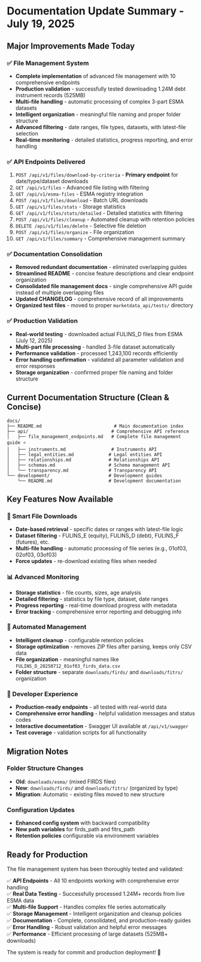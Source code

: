 # Documentation Update Summary - July 19, 2025

## Major Improvements Made Today

### ✅ File Management System
- **Complete implementation** of advanced file management with 10 comprehensive endpoints
- **Production validation** - successfully tested downloading 1.24M debt instrument records (525MB)
- **Multi-file handling** - automatic processing of complex 3-part ESMA datasets
- **Intelligent organization** - meaningful file naming and proper folder structure
- **Advanced filtering** - date ranges, file types, datasets, with latest-file selection
- **Real-time monitoring** - detailed statistics, progress reporting, and error handling

### ✅ API Endpoints Delivered
1. `POST /api/v1/files/download-by-criteria` - **Primary endpoint** for date/type/dataset downloads
2. `GET /api/v1/files` - Advanced file listing with filtering
3. `GET /api/v1/esma-files` - ESMA registry integration
4. `POST /api/v1/files/download` - Batch URL downloads
5. `GET /api/v1/files/stats` - Storage statistics 
6. `GET /api/v1/files/stats/detailed` - Detailed statistics with filtering
7. `POST /api/v1/files/cleanup` - Automated cleanup with retention policies
8. `DELETE /api/v1/files/delete` - Selective file deletion
9. `POST /api/v1/files/organize` - File organization
10. `GET /api/v1/files/summary` - Comprehensive management summary

### ✅ Documentation Consolidation
- **Removed redundant documentation** - eliminated overlapping guides
- **Streamlined README** - concise feature descriptions and clear endpoint organization
- **Consolidated file management docs** - single comprehensive API guide instead of multiple overlapping files
- **Updated CHANGELOG** - comprehensive record of all improvements
- **Organized test files** - moved to proper `marketdata_api/tests/` directory

### ✅ Production Validation
- **Real-world testing** - downloaded actual FULINS_D files from ESMA (July 12, 2025)
- **Multi-part file processing** - handled 3-file dataset automatically
- **Performance validation** - processed 1,243,100 records efficiently
- **Error handling confirmation** - validated all parameter validation and error responses
- **Storage organization** - confirmed proper file naming and folder structure

## Current Documentation Structure (Clean & Concise)

```
docs/
├── README.md                           # Main documentation index
├── api/                               # Comprehensive API reference
│   ├── file_management_endpoints.md   # Complete file management guide ⭐
│   ├── instruments.md                 # Instruments API
│   ├── legal_entities.md             # Legal entities API
│   ├── relationships.md              # Relationships API  
│   ├── schemas.md                    # Schema management API
│   └── transparency.md               # Transparency API
└── development/                      # Development guides
    └── README.md                     # Development documentation
```

## Key Features Now Available

### 🎯 Smart File Downloads
- **Date-based retrieval** - specific dates or ranges with latest-file logic
- **Dataset filtering** - FULINS_E (equity), FULINS_D (debt), FULINS_F (futures), etc.
- **Multi-file handling** - automatic processing of file series (e.g., 01of03, 02of03, 03of03)
- **Force updates** - re-download existing files when needed

### 📊 Advanced Monitoring  
- **Storage statistics** - file counts, sizes, age analysis
- **Detailed filtering** - statistics by file type, dataset, date ranges
- **Progress reporting** - real-time download progress with metadata
- **Error tracking** - comprehensive error reporting and debugging info

### 🧹 Automated Management
- **Intelligent cleanup** - configurable retention policies
- **Storage optimization** - removes ZIP files after parsing, keeps only CSV data
- **File organization** - meaningful names like `FULINS_D_20250712_01of03_firds_data.csv`
- **Folder structure** - separate `downloads/firds/` and `downloads/fitrs/` organization

### 🔧 Developer Experience
- **Production-ready endpoints** - all tested with real-world data
- **Comprehensive error handling** - helpful validation messages and status codes
- **Interactive documentation** - Swagger UI available at `/api/v1/swagger`
- **Test coverage** - validation scripts for all functionality

## Migration Notes

### Folder Structure Changes
- **Old**: `downloads/esma/` (mixed FIRDS files)
- **New**: `downloads/firds/` and `downloads/fitrs/` (organized by type)
- **Migration**: Automatic - existing files moved to new structure

### Configuration Updates
- **Enhanced config system** with backward compatibility
- **New path variables** for firds_path and fitrs_path
- **Retention policies** configurable via environment variables

## Ready for Production

The file management system has been thoroughly tested and validated:

✅ **API Endpoints** - All 10 endpoints working with comprehensive error handling  
✅ **Real Data Testing** - Successfully processed 1.24M+ records from live ESMA data  
✅ **Multi-file Support** - Handles complex file series automatically  
✅ **Storage Management** - Intelligent organization and cleanup policies  
✅ **Documentation** - Complete, consolidated, and production-ready guides  
✅ **Error Handling** - Robust validation and helpful error messages  
✅ **Performance** - Efficient processing of large datasets (525MB+ downloads)

The system is ready for commit and production deployment! 🚀
